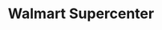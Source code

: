 ---
title: "Walmart Supercenter"
url: /brandon/walmart-supercenter-east-brandon-boulevard/
shop: supermarket
---